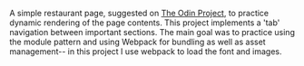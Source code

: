 A simple restaurant page, suggested on [ The Odin Project](https://www.theodinproject.com/lessons/javascript-restaurant-page), to practice dynamic rendering of the page contents. This project implements a 'tab' navigation between important sections. The main goal was to practice using the module pattern and using Webpack for bundling as well as asset management-- in this project I use webpack to load the font and images.